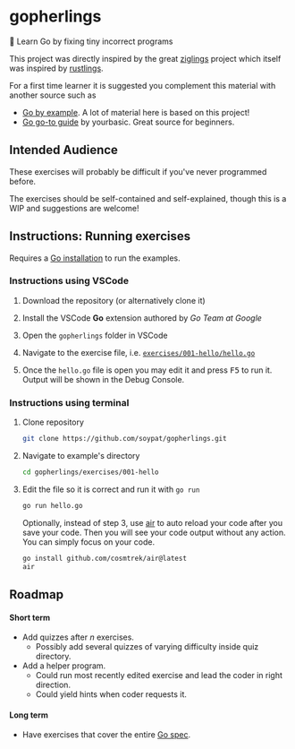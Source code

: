 # gopherlings
📘️ Learn Go by fixing tiny incorrect programs

This project was directly inspired by the great [ziglings](https://github.com/ratfactor/ziglings) project which itself was inspired by [rustlings](https://github.com/rust-lang/rustlings).

For a first time learner it is suggested you complement this material with another source such as

- [Go by example](https://gobyexample.com/). A lot of material here is based on this project!
- [Go go-to guide](https://yourbasic.org/golang/) by yourbasic. Great source for beginners.

## Intended Audience
These exercises will probably be difficult if you've never programmed before. 

The exercises should be self-contained and self-explained, though this is a WIP
and suggestions are welcome!

## Instructions: Running exercises
Requires a [Go installation](https://go.dev/dl/) to run the examples.
### Instructions using VSCode

1. Download the repository (or alternatively clone it)

2. Install the VSCode **Go** extension authored by _Go Team at Google_

3. Open the `gopherlings` folder in VSCode

4. Navigate to the exercise file, i.e. [`exercises/001-hello/hello.go`](exercises/001-hello/hello.go)

5. Once the `hello.go` file is open you may edit it and press <kbd>F5</kbd> to run it. Output will be shown in the Debug Console.

### Instructions using terminal
1. Clone repository
    ```sh
    git clone https://github.com/soypat/gopherlings.git 
    ```

2. Navigate to example's directory
    ```sh
    cd gopherlings/exercises/001-hello
    ```

3. Edit the file so it is correct and run it with `go run`
    ```sh
    go run hello.go
    ```
   Optionally, instead of step 3, use [air](https://github.com/cosmtrek/air) to auto reload your code after you save your code. Then you will see your code output without any action. You can simply focus on your code.
   ```sh
   go install github.com/cosmtrek/air@latest
   air
   ```

## Roadmap
#### Short term
* Add quizzes after $n$ exercises.
  - Possibly add several quizzes of varying difficulty inside quiz directory.
* Add a helper program.
  - Could run most recently edited exercise and lead the coder in right direction.
  - Could yield hints when coder requests it.

#### Long term
* Have exercises that cover the entire [Go spec](https://go.dev/ref/spec).
